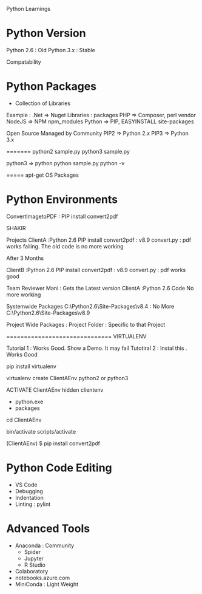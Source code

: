 
Python Learnings

#

# Python Version

Python 2.6 : Old
Python 3.x : Stable

Compatability

# Python Packages
- Collection of Libraries

Example :
.Net => Nuget Libraries : packages
PHP => Composer, perl vendor
NodeJS => NPM npm_modules
Python => PIP, EASYINSTALL site-packages

Open Source Managed by Community
PIP2 => Python 2.x
PIP3 => Python 3.x

=======
python2 sample.py
python3 sample.py

python3 => python
python sample.py
python -v

=====
apt-get OS Packages

# Python Environments

ConvertImagetoPDF : PIP install convert2pdf

SHAKIR

Projects
  ClientA :Python 2.6
    PIP install convert2pdf : v8.9
    convert.py : pdf works failing. The old code is no more working

After 3 Months

  ClientB :Python 2.6
    PIP install convert2pdf : v8.9
    convert.py : pdf works good

Team Reviewer Mani : Gets the Latest version
  ClientA :Python 2.6
   Code No more working

Systemwide Packages
C:\Python2.6\Site-Packages\v8.4 : No More
C:\Python2.6\Site-Packages\v8.9

Project Wide Packages :
Project Folder : Specific to that Project

==============================
VIRTUALENV

Tutorial 1 : Works Good. Show a Demo. It may fail
Tutotiral 2 : Instal this . Works Good

pip install virtualenv

virtualenv create ClientAEnv python2 or python3

ACTIVATE ClientAEnv
hidden clientenv
  - python.exe
  - packages

cd ClientAEnv

bin/activate
scripts/activate

(ClientAEnv) $ pip install convert2pdf



# Python Code Editing
- VS Code
- Debugging
- Indentation
- Linting : pylint

# Advanced Tools
- Anaconda : Community
  - Spider
  - Jupyter
  - R Studio
- Colaboratory
- notebooks.azure.com
- MiniConda : Light Weight


